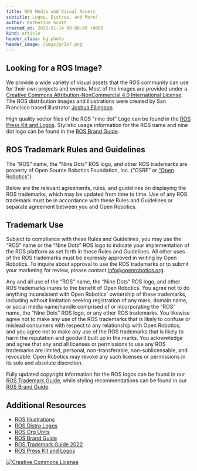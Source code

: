 ```yaml
---
title: ROS Media and Visual Assets
subtitle: Logos, Distros, and More!
author: Katherine Scott
created_at: 2022-01-14 09:00:00 +0000
kind: article
header_class: bg-photo
header_image: /imgs/pr2sf.png 
---
```


## Looking for a ROS Image?

We provide a wide variety of visual assets that the ROS community can use for their own projects and events. Most of the images are provided under a <a rel="license" href="http://creativecommons.org/licenses/by-nc/4.0/">Creative Commons Attribution-NonCommercial 4.0 International License</a>. The ROS distribution images and illustrations were created by San Francisco based illustrator [Joshua Ellingson](https://www.joshuaellingson.com/)


High quality vector files of the  ROS "nine dot" Logo can be found in the [ROS Press Kit and Logos](/imgs/ROSPressKit.zip). Stylistic usage information for the ROS name and nine dot logo can be found in the [ROS Brand Guide](/imgs/ROSBrandGuide.pdf).

## ROS Trademark Rules and Guidelines
The “ROS” name, the “Nine Dots” ROS logo, and other ROS trademarks are property of Open Source Robotics Foundation, Inc. (“OSRF” or [“Open Robotics”](http://www.openrobotics.org)).

Below are the relevant agreements, rules, and guidelines on displaying the ROS trademarks, which may be updated from time to time. Use of any ROS trademark must be in accordance with these Rules and Guidelines or separate agreement between you and Open Robotics.

## Trademark Use
Subject to compliance with these Rules and Guidelines, you may use the “ROS” name or the “Nine Dots” ROS logo to indicate your implementation of the ROS platform as set forth in these Rules and Guidelines. All other uses of the ROS trademarks must be expressly approved in writing by Open Robotics. To inquire about approval to use the ROS trademarks or to submit your marketing for review, please contact info@openrobotics.org.

Any and all use of the “ROS” name, the “Nine Dots” ROS logo, and other ROS trademarks inures to the benefit of Open Robotics. You agree not to do anything inconsistent with Open Robotics' ownership of these trademarks, including without limitation seeking registration of any mark, domain name, or social media name/handle comprised of or incorporating the “ROS” name, the “Nine Dots” ROS logo, or any other ROS trademarks. You likewise agree not to make any use of the ROS trademarks that is likely to confuse or mislead consumers with respect to any relationship with Open Robotics; and you agree not to make any use of the ROS trademarks that is likely to harm the reputation and goodwill built up in the marks. You acknowledge and agree that any and all licenses or permissions to use any ROS trademarks are limited, personal, non-transferable, non-sublicensable, and revocable. Open Robotics may revoke any such licenses or permissions in its sole and absolute discretion.

Fully updated copyright information for the ROS logos can be found in our [ROS Trademark Guide](img/TrademarkRulesAndGuidelines2022.pdf), while styling recommendations can be found in our [ROS Brand Guide](/imgs/ROSBrandGuide.pdf).

## Additional Resources 

* [ROS Illustrations](https://www.flickr.com/photos/willowgarage/albums/72157624356302313)
* [ROS Distro Logos](https://github.com/ros-infrastructure/artwork/tree/master/distributions)
* [ROS Org Units](https://github.com/ros-infrastructure/artwork/tree/master/orgunits)
* [ROS Brand Guide](/imgs/ROSBrandGuide.pdf)
* [ROS Trademark Guide 2022](img/TrademarkRulesAndGuidelines2022.pdf)
* [ROS Press Kit and Logos](/imgs/ROSPressKit.zip)

<a rel="license" href="http://creativecommons.org/licenses/by-nc/4.0/"><img alt="Creative Commons License" style="border-width:0" src="https://i.creativecommons.org/l/by-nc/4.0/88x31.png" /></a>


